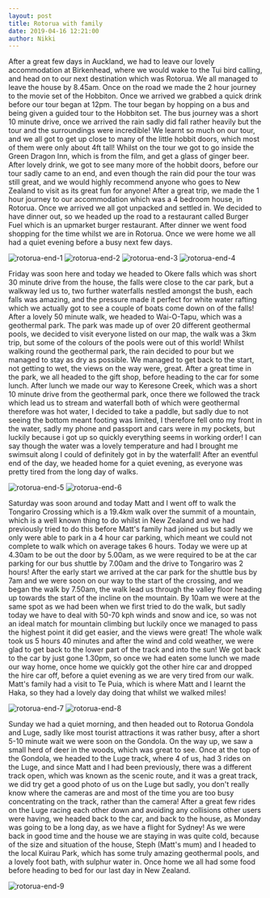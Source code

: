 ```yaml
---
layout: post
title: Rotorua with family
date: 2019-04-16 12:21:00
author: Nikki
---
```


After a great few days in Auckland, we had to leave our lovely accommodation at Birkenhead, where we would wake to the Tui bird calling, and head on to our next destination which was Rotorua. We all managed to leave the house by 8.45am. Once on the road we made the 2 hour journey to the movie set of the Hobbiton. Once we arrived we grabbed a quick drink before our tour began at 12pm. The tour began by hopping on a bus and being given a guided tour to the Hobbiton set. The bus journey was a short 10 minute drive, once we arrived the rain sadly did fall rather heavily but the tour and the surroundings were incredible! We learnt so much on our tour, and we all got to get up close to many of the little hobbit doors, which most of them were only about 4ft tall! Whilst on the tour we got to go inside the Green Dragon Inn, which is from the film, and get a glass of ginger beer. After lovely drink, we got to see many more of the hobbit doors, before our tour sadly came to an end, and even though the rain did pour the tour was still great, and we would highly recommend anyone who goes to New Zealand to visit as its great fun for anyone! After a great trip, we made the 1 hour journey to our accommodation which was a 4 bedroom house, in Rotorua. Once we arrived we all got unpacked and settled in. We decided to have dinner out, so we headed up the road to a restaurant called Burger Fuel which is an upmarket burger restaurant. After dinner we went food shopping for the time whilst we are in Rotorua. Once we were home we all had a quiet evening before a busy next few days.

![rotorua-end-1](/assets/img/rotorua-end/1.jpg)
![rotorua-end-2](/assets/img/rotorua-end/2.jpg)
![rotorua-end-3](/assets/img/rotorua-end/3.jpg)
![rotorua-end-4](/assets/img/rotorua-end/4.jpg)

Friday was soon here and today we headed to Okere falls which was short 30 minute drive from the house, the falls were close to the car park, but a walkway led us to, two further waterfalls nestled amongst the bush, each falls was amazing, and the pressure made it perfect for white water rafting which we actually got to see a couple of boats come down on of the falls! After a lovely 50 minute walk, we headed to Wai-O-Tapu, which was a geothermal park. The park was made up of over 20 different geothermal pools, we decided to visit everyone listed on our map, the walk was a 3km trip, but some of the colours of the pools were out of this world! Whilst walking round the geothermal park, the rain decided to pour but we managed to stay as dry as possible. We managed to get back to the start, not getting to wet, the views on the way were, great. After a great time in the park, we all headed to the gift shop, before heading to the car for some lunch. After lunch we made our way to Keresone Creek, which was a short 10 minute drive from the geothermal park, once there we followed the track which lead us to  stream and waterfall both of which were geothermal therefore was hot water, I decided to take a paddle, but sadly due to not seeing the bottom meant footing was limited, I therefore fell onto my front in the water, sadly my phone and passport and cars were in my pockets, but luckily because i got up so quickly everything seems in working order! I can say though the water was a lovely temperature and had I brought me swimsuit along I could of definitely got in by the waterfall! After an eventful end of the day, we headed home for a quiet evening, as everyone was pretty tired from the long day of walks.

![rotorua-end-5](/assets/img/rotorua-end/5.jpg)
![rotorua-end-6](/assets/img/rotorua-end/6.jpg)

Saturday was soon around and today Matt and I went off to walk the Tongariro Crossing which is a 19.4km walk over the summit of a mountain, which is a well known thing to do whilst in New Zealand and we had previously tried to do this before Matt's family had joined us but sadly we only were able to park in a 4 hour car parking, which meant we could not complete to walk which on average takes 6 hours. Today we were up at 4.30am to be out the door by 5.00am, as we were required to be at the car parking for our bus shuttle by 7.00am and the drive to Tongariro was 2 hours! After the early start we arrived at the car park for the shuttle bus by 7am and we were soon on our way to the start of the crossing, and we began the walk by 7.50am, the walk lead us through the valley floor heading up towards the start of the incline on the mountain. By 10am we were at the same spot as we had been when we first tried to do the walk, but sadly today we have to deal with 50-70 kph winds and snow and ice, so was not an ideal match for mountain climbing but luckily once we managed to pass the highest point it did get easier, and the views were great! The whole walk took us 5 hours 40 minutes and after the wind and cold weather, we were glad to get back to the lower part of the track and into the sun! We got back to the car by just gone 1.30pm, so once we had eaten some lunch we made our way home, once home we quickly got the other hire car and dropped the hire car off, before a quiet evening as we are very tired from our walk. Matt's family had a visit to Te Puia, which is where Matt and I learnt the Haka, so they had a lovely day doing that whilst we walked miles!

![rotorua-end-7](/assets/img/rotorua-end/7.jpg)
![rotorua-end-8](/assets/img/rotorua-end/8.jpg)

Sunday we had a quiet morning, and then headed out to Rotorua Gondola and Luge, sadly like most tourist attractions it was rather busy, after a short 5-10 minute wait we were soon on the Gondola. On the way up, we saw a small herd of deer in the woods, which was great to see. Once at the top of the Gondola, we headed to the Luge track, where 4 of us, had 3 rides on the Luge, and since Matt and I had been previously, there was a different track open, which was known as the scenic route, and it was a great track, we did try get a good photo of us on the Luge but sadly, you don't really know where the cameras are and most of the time you are too busy concentrating on the track, rather than the camera! After a great few rides on the Luge racing each other down and avoiding any collisions other users were having, we headed back to the car, and back to the house, as Monday was going to be a long day, as we have a flight for Sydney! As we were back in good time and the house we are staying in was quite cold, because of the size and situation of the house, Steph (Matt's mum) and I headed to the local Kuirau Park, which has some truly amazing geothermal pools, and a lovely foot bath, with sulphur water in. Once home we all had some food before heading to bed for our last day in New Zealand.

![rotorua-end-9](/assets/img/rotorua-end/9.jpg)